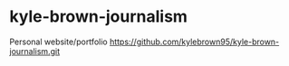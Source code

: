 # kyle-brown-journalism
Personal website/portfolio
https://github.com/kylebrown95/kyle-brown-journalism.git
